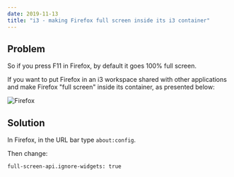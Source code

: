 ```yaml
---
date: 2019-11-13
title: "i3 - making Firefox full screen inside its i3 container"
---
```


## Problem

So if you press F11 in Firefox, by default it goes 100% full screen.

If you want to put Firefox in an i3 workspace shared with other applications and make Firefox "full screen" inside its container, as presented below:

![Firefox](https://blog.wains.be/images/i3wm-firefox.png)

## Solution

In Firefox, in the URL bar type `about:config`.

Then change:

```bash
full-screen-api.ignore-widgets: true
```
